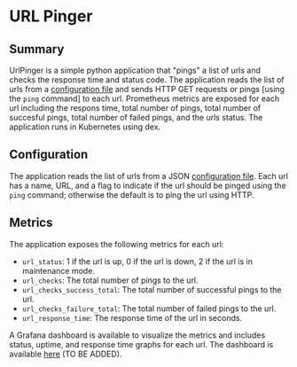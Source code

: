 # URL Pinger

## Summary

UrlPinger is a simple python application that "pings" a list of urls and checks the response time and status code. The application reads the list of urls from a [configuration file](configuration.md) and sends HTTP GET requests or pings [using the `ping` command] to each url. Prometheus metrics are exposed for each url including the respons time, total number of pings, total number of succesful pings, total number of failed pings, and the urls status. The application runs in Kubernetes using dex.

## Configuration

The application reads the list of urls from a JSON [configuration file](configuration.md). Each url has a name, URL, and a flag to indicate if the url should be pinged using the `ping` command; otherwise the default is to ping the url using HTTP.

## Metrics

The application exposes the following metrics for each url:

- `url_status`: 1 if the url is up, 0 if the url is down, 2 if the url is in maintenance mode.
- `url_checks`: The total number of pings to the url.
- `url_checks_success_total`: The total number of successful pings to the url.
- `url_checks_failure_total`: The total number of failed pings to the url.
- `url_response_time`: The response time of the url in seconds.

A Grafana dashboard is available to visualize the metrics and includes status, uptime, and response time graphs for each url. The dashboard is available [here]() (TO BE ADDED).
